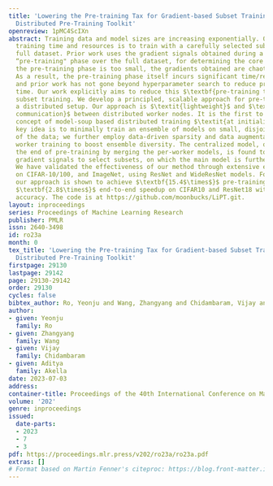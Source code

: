 ```yaml
---
title: 'Lowering the Pre-training Tax for Gradient-based Subset Training: A Lightweight
  Distributed Pre-Training Toolkit'
openreview: 1pMC4ScIXn
abstract: Training data and model sizes are increasing exponentially. One way to reduce
  training time and resources is to train with a carefully selected subset of the
  full dataset. Prior work uses the gradient signals obtained during a warm-up or
  “pre-training" phase over the full dataset, for determining the core subset; if
  the pre-training phase is too small, the gradients obtained are chaotic and unreliable.
  As a result, the pre-training phase itself incurs significant time/resource overhead,
  and prior work has not gone beyond hyperparameter search to reduce pre-training
  time. Our work explicitly aims to reduce this $\textbf{pre-training tax}$ in gradient-based
  subset training. We develop a principled, scalable approach for pre-training in
  a distributed setup. Our approach is $\textit{lightweight}$ and $\textit{minimizes
  communication}$ between distributed worker nodes. It is the first to utilize the
  concept of model-soup based distributed training $\textit{at initialization}$. The
  key idea is to minimally train an ensemble of models on small, disjointed subsets
  of the data; we further employ data-driven sparsity and data augmentation for local
  worker training to boost ensemble diversity. The centralized model, obtained at
  the end of pre-training by merging the per-worker models, is found to offer stabilized
  gradient signals to select subsets, on which the main model is further trained.
  We have validated the effectiveness of our method through extensive experiments
  on CIFAR-10/100, and ImageNet, using ResNet and WideResNet models. For example,
  our approach is shown to achieve $\textbf{15.4$\times$}$ pre-training speedup and
  $\textbf{2.8$\times$}$ end-to-end speedup on CIFAR10 and ResNet18 without loss of
  accuracy. The code is at https://github.com/moonbucks/LiPT.git.
layout: inproceedings
series: Proceedings of Machine Learning Research
publisher: PMLR
issn: 2640-3498
id: ro23a
month: 0
tex_title: 'Lowering the Pre-training Tax for Gradient-based Subset Training: A Lightweight
  Distributed Pre-Training Toolkit'
firstpage: 29130
lastpage: 29142
page: 29130-29142
order: 29130
cycles: false
bibtex_author: Ro, Yeonju and Wang, Zhangyang and Chidambaram, Vijay and Akella, Aditya
author:
- given: Yeonju
  family: Ro
- given: Zhangyang
  family: Wang
- given: Vijay
  family: Chidambaram
- given: Aditya
  family: Akella
date: 2023-07-03
address: 
container-title: Proceedings of the 40th International Conference on Machine Learning
volume: '202'
genre: inproceedings
issued:
  date-parts:
  - 2023
  - 7
  - 3
pdf: https://proceedings.mlr.press/v202/ro23a/ro23a.pdf
extras: []
# Format based on Martin Fenner's citeproc: https://blog.front-matter.io/posts/citeproc-yaml-for-bibliographies/
---
```

